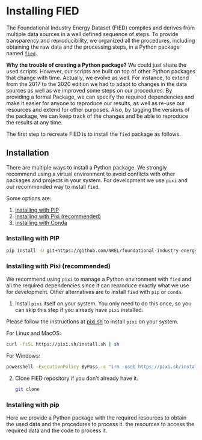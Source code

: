 # Installing FIED

The Foundational Industry Energy Dataset (FIED) compiles and derives from
multiple data sources in a well defined sequence of steps.
To provide transparency and reproducibility, we organized all the procedures, including obtaining the raw data and the processing steps, in a Python package named [`fied`](https://github.com/NREL/foundational-industry-energy-data). 

**Why the trouble of creating a Python package?** We could just share the used scripts. However, our scripts are built on top of other Python packages that change with time. Actually, we evolve as well. For instance, to extend from the 2017 to the 2020 edition we had to adapt to changes in the data sources as well as we improved some steps on our procedures.
By providing a formal Package, we can specify the required dependencies and make it easier for anyone to reproduce our results, as well as re-use our resources and extend for other purposes.
Also, by tagging the versions of the package, we can keep track of the changes and be able to reproduce the results at any time.

The first step to recreate FIED is to install the `fied` package as follows.

## Installation

There are multiple ways to install a Python package.
We strongly recommend using a virtual environment to avoid conflicts with other packages and projects in your system.
For development we use `pixi` and our recommended way to install `fied`.

Some options are:

1. [Installing with PIP](#installing-with-pip)
2. [Installing with Pixi (recommended)](#installing-with-pixi-recommended)
3. [Installing with Conda](#installing-with-conda)

### Installing with PIP

   ```bash
   pip install -U git+https://github.com/NREL/foundational-industry-energy-data.git
   ```

### Installing with Pixi (recommended)


We recommend using `pixi` to manage a Python environment with `fied` and all the required dependencies since it can reproduce exactly what we use for development.
Other alternatives are to install `fied` with `pip` or `conda`.


1. Install `pixi` itself on your system. You only need to do this once, so you can skip this step if you already have `pixi` installed.

Please follow the instructions at [pixi.sh](https://pixi.sh) to install `pixi` on your system.

For Linux and MacOS:
   ```bash
   curl -fsSL https://pixi.sh/install.sh | sh
   ```

For Windows:
   ```cmd
   powershell -ExecutionPolicy ByPass -c "irm -useb https://pixi.sh/install.ps1 | iex"
   ```

2. Clone FIED repository if you don't already have it.

    ```bash
    git clone 
### Installing with pip

Here we provide a Python package with the required
resources to obtain the used data and the procedures to process it.
the resources to access the required data
and the code to process it.
